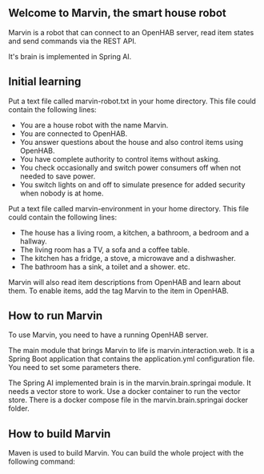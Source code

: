 ## Welcome to Marvin, the smart house robot

Marvin is a robot that can connect to an OpenHAB server, read item states and send commands via 
the REST API.

It's brain is implemented in Spring AI.

## Initial learning
Put a text file called marvin-robot.txt in your home directory. This file could contain the following lines:

* You are a house robot with the name Marvin.
* You are connected to OpenHAB.
* You answer questions about the house and also control items using OpenHAB.
* You have complete authority to control items without asking.
* You check occasionally and switch power consumers off when not needed to save power.
* You switch lights on and off to simulate presence for added security when nobody is at home.

Put a text file called marvin-environment in your home directory. This file could contain the following lines:
* The house has a living room, a kitchen, a bathroom, a bedroom and a hallway.
* The living room has a TV, a sofa and a coffee table.
* The kitchen has a fridge, a stove, a microwave and a dishwasher.
* The bathroom has a sink, a toilet and a shower.
etc.

Marvin will also read item descriptions from OpenHAB and learn about them. To enable items, add the tag Marvin to the item in OpenHAB.

## How to run Marvin

To use Marvin, you need to have a running OpenHAB server.

The main module that brings Marvin to life is marvin.interaction.web. It is a Spring Boot application
that contains the application.yml configuration file. You need to set some parameters there.

The Spring AI implemented brain is in the marvin.brain.springai module. It needs a vector store to work.
Use a docker container to run the vector store. There is a docker compose file in the marvin.brain.springai docker folder.

## How to build Marvin

Maven is used to build Marvin. You can build the whole project with the following command:

```
